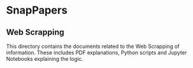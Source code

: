 # SnapPapers

## Web Scrapping

This directory contains the documents related to the Web Scrapping of information. These includes PDF explanations, Python scripts and Jupyter Notebooks explaining the logic.